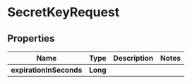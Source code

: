 

# SecretKeyRequest

## Properties

Name | Type | Description | Notes
------------ | ------------- | ------------- | -------------
**expirationInSeconds** | **Long** |  | 



